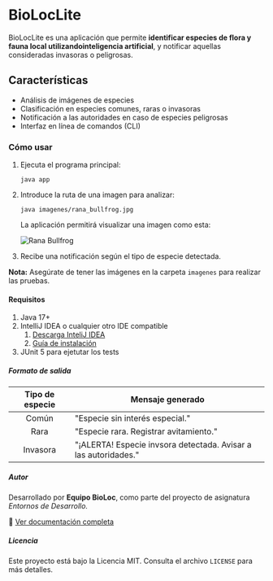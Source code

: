 # BioLocLite

BioLocLite es una aplicación que permite
**identificar especies de flora y fauna local utilizandointeligencia artificial**, y notificar aquellas consideradas invasoras o peligrosas.

## Características

+ Análisis de imágenes de especies
+ Clasificación en especies comunes, raras o invasoras
+ Notificación a las autoridades en caso de especies peligrosas
+ Interfaz en línea de comandos (CLI)

### Cómo usar

1. Ejecuta el programa principal:

   ```java app```

2. Introduce la ruta de una imagen para analizar:

    ```java imagenes/rana_bullfrog.jpg```

    La aplicación permitirá visualizar una imagen como esta:

    ![Rana Bullfrog](rana_bullfrog.png)

3. Recibe una notificación según el tipo de especie detectada.

**Nota:** Asegúrate de tener las imágenes en la carpeta `imagenes` para realizar las pruebas.

#### Requisitos

1. Java 17+
2. IntelliJ IDEA o cualquier otro IDE compatible
   1. [Descarga InteliJ IDEA](https://www.jetbrains.com/idea/download/)
   2. [Guía de instalación](https://www.jetbrains.com/help/idea/installation-guide.html)
3. JUnit 5 para ejetutar los tests

##### Formato de salida

| **Tipo de especie** |                     **Mensaje generado**                         |
| :-----------------: | -----------------------------------------------------------------|
| Común               | "Especie sin interés especial."                                  |
| Rara                | "Especie rara. Registrar avitamiento."                           |
| Invasora            | "¡ALERTA! Especie invsora detectada. Avisar a las autoridades."  |

##### Autor

Desarrollado por **Equipo BioLoc**, como parte del proyecto de asignatura *Entornos de Desarrollo.*

 :rocket: [Ver documentación completa](https://github.com/tu-proyecto/documentacion)



##### Licencia

Este proyecto está bajo la Licencia MIT. Consulta el archivo `LICENSE` para más detalles.